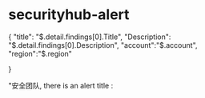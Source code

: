 # securityhub-alert

{
  "title": "$.detail.findings[0].Title",
  "Description": "$.detail.findings[0].Description",
  "account":"$.account",
  "region":"$.region"
  
}

"安全团队, there is an alert title : <title> in region:<region>"
"in account number:<account>"
"内容为:<Description>"
"请处理,谢谢!"
